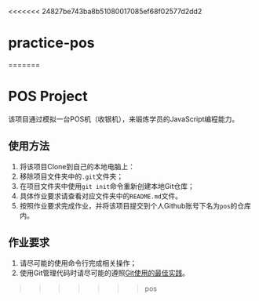 <<<<<<< 24827be743ba8b51080017085ef68f02577d2dd2
# practice-pos
=======
# POS Project

该项目通过模拟一台POS机（收银机），来锻炼学员的JavaScript编程能力。

## 使用方法

1. 将该项目Clone到自己的本地电脑上：
2. 移除项目文件夹中的``.git``文件夹；
3. 在项目文件夹中使用``git init``命令重新创建本地Git仓库；
4. 具体作业要求请查看对应文件夹中的``README.md``文件。
5. 按照作业要求完成作业，并将该项目提交到个人Github账号下名为``pos``的仓库内。

## 作业要求

1. 请尽可能的使用命令行完成相关操作；
2. 使用Git管理代码时请尽可能的遵照[Git使用的最佳实践](https://github.com/iamcoach/git)。
>>>>>>> pos
